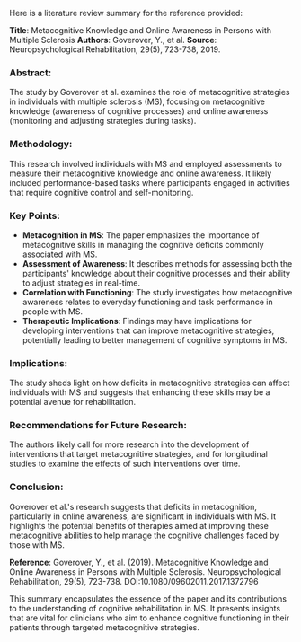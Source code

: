 Here is a literature review summary for the reference provided:

**Title**: Metacognitive Knowledge and Online Awareness in Persons with Multiple Sclerosis
**Authors**: Goverover, Y., et al.
**Source**: Neuropsychological Rehabilitation, 29(5), 723-738, 2019.

### Abstract:
The study by Goverover et al. examines the role of metacognitive strategies in individuals with multiple sclerosis (MS), focusing on metacognitive knowledge (awareness of cognitive processes) and online awareness (monitoring and adjusting strategies during tasks).

### Methodology:
This research involved individuals with MS and employed assessments to measure their metacognitive knowledge and online awareness. It likely included performance-based tasks where participants engaged in activities that require cognitive control and self-monitoring.

### Key Points:
- **Metacognition in MS**: The paper emphasizes the importance of metacognitive skills in managing the cognitive deficits commonly associated with MS.
- **Assessment of Awareness**: It describes methods for assessing both the participants' knowledge about their cognitive processes and their ability to adjust strategies in real-time.
- **Correlation with Functioning**: The study investigates how metacognitive awareness relates to everyday functioning and task performance in people with MS.
- **Therapeutic Implications**: Findings may have implications for developing interventions that can improve metacognitive strategies, potentially leading to better management of cognitive symptoms in MS.

### Implications:
The study sheds light on how deficits in metacognitive strategies can affect individuals with MS and suggests that enhancing these skills may be a potential avenue for rehabilitation.

### Recommendations for Future Research:
The authors likely call for more research into the development of interventions that target metacognitive strategies, and for longitudinal studies to examine the effects of such interventions over time.

### Conclusion:
Goverover et al.'s research suggests that deficits in metacognition, particularly in online awareness, are significant in individuals with MS. It highlights the potential benefits of therapies aimed at improving these metacognitive abilities to help manage the cognitive challenges faced by those with MS.

**Reference**: Goverover, Y., et al. (2019). Metacognitive Knowledge and Online Awareness in Persons with Multiple Sclerosis. Neuropsychological Rehabilitation, 29(5), 723-738. DOI:10.1080/09602011.2017.1372796

This summary encapsulates the essence of the paper and its contributions to the understanding of cognitive rehabilitation in MS. It presents insights that are vital for clinicians who aim to enhance cognitive functioning in their patients through targeted metacognitive strategies.